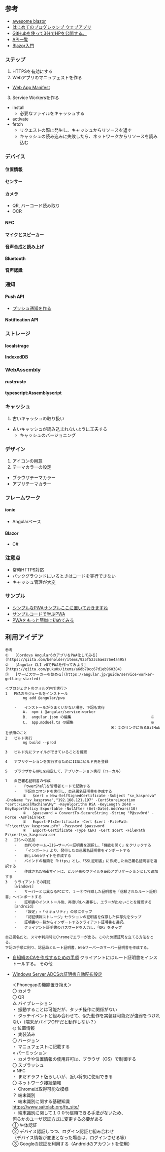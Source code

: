 ## 参考
* [awesome blazor](https://github.com/AdrienTorris/awesome-blazor)
* [はじめてのプログレッシブ ウェブアプリ](https://codelabs.developers.google.com/codelabs/your-first-pwapp-ja/#0)
* [GitHubを使って3分でHPを公開する。](https://qiita.com/budougumi0617/items/221bb946d1c90d6769e9)
* [API一覧](https://developers.google.com/web/updates/capabilities)
* [Blazor入門](https://mseeeen.msen.jp/asp-dotnet-core-blazor-install/)

### ステップ
1. HTTPSを有効にする
2. Webアプリのマニュフェストを作る
  * [Web App Manifest](https://developer.mozilla.org/en-US/docs/Web/Manifest)
3. Service Workersを作る
  * install
  	- 必要なファイルをキャッシュする
  * activate
  * fetch
  	- リクエストの際に発生し、キャッシュからリソースを返す
  	- キャッシュの読み込みに失敗したら、ネットワークからリソースを読み込む

### デバイス
#### 位置情報
#### センサー
#### カメラ
  * QR, バーコード読み取り
  * OCR
#### NFC
#### マイクとスピーカー
#### 音声合成と読み上げ
#### Bluetooth
#### 音声認識

### 通知
#### Push API
  * [プッシュ通知を作る](https://techblog.asahi-net.co.jp/entry/2018/06/15/162752)
#### Notification API

### ストレージ
#### localstrage
#### IndexedDB

### WebAssembly
#### rust:rustc
#### typescript:Assemblyscript

### キャッシュ
1. 古いキャッシュの取り扱い
  - 古いキャッシュが読み込まれないように工夫する
  	+ キャッシュのバージョニング

### デザイン
1. アイコンの用意
2. テーマカラーの設定
  - ブラウザテーマカラー
  - アプリテーマカラー

### フレームワーク
#### ionic
  * Angularベース
#### Blazor
  * C#

### 注意点
  * 常時HTTPS対応
  * バックグラウンドにいるときはコードを実行できない
  * キャッシュ管理が大変

### サンプル
  * [シンプルなPWAサンプルここに置いておきますね](https://qiita.com/kazaoki/items/e93b88556fcd05d28ddc)
  * [サンプルコードで学ぶPWA](https://qiita.com/radiocat/items/034904a094d07c389a4f)
  * [PWAをもっと簡単に初めてみる](https://qiita.com/poster-keisuke/items/6651140fa20c7aa18474)

## 利用アイデア
													
	参考												
	①	[Cordova Angular6のアプリをPWA化してみる](https://qiita.com/beholder/items/925f523c6ae276e4a495)											
	②	[Angular CLI v8でPWAを作ってみよう](https://qiita.com/puku0x/items/a6db78cc67d1eb960384)											
	③	[サービスワーカーを始める](https://angular.jp/guide/service-worker-getting-started)											
													
	＜プロジェクトのフォルダ内で実行＞												
	1	PWAのモジュールをインストール											
			ng add @angular/pwa										
													
		・	インストールがうまくいかない場合、下記も実行										
			A.	npm i @angular/service-worker									
			B.	angular.json の編集									※
			C.	app.moduel.ts の編集									※
													※：②のリンクにあるGitHubを参照のこと
	2	ビルド実行											
			ng build --prod										
													
	3	ビルド先にファイルができていることを確認											
													
	4	アプリケーションを実行するためにIISにビルド先を登録											
													
	5	ブラウザからURLを指定して、アプリケーション実行（ローカル）											
													
	1	自己署名証明書の作成											
		・	PowerShellを管理者モードで起動する										
		・	下記のコマンドを実行し、自己署名証明書を作成する										
			①	$cert = New-SelfSignedCertificate -Subject "sv_kasprova" -DnsName "sv_kasprova","192.168.121.197" -CertStoreLocation "cert:\LocalMachine\My" -KeyAlgorithm RSA -KeyLength 2048 -KeyExportPolicy Exportable -NotAfter (Get-Date).AddYears(10)
			②	$password = ConvertTo-SecureString -String "P@ssw0rd" -Force -AsPlainText									
			③	Export-PfxCertificate -Cert $cert -FilePath "F:\cert\sv_kasprova.pfx" -Password $password									
			④	Export-Certificate -Type CERT -Cert $cert -FilePath F:\cert\sv_kasprova.cer									
	2	IISへの追加											
		・	自PCのホーム→IIS→サーバー証明書を選択し、「機能を開く」をクリックする										
		・	「インポート」より、発行した自己署名証明書をインポートする										
		・	新しいWebサイトを作成する										
		・	バインドの種類を「https」とし、「SSL証明書」に作成した自己署名証明書を選択する										
		・	作成されたWebサイトに、ビルド先のファイルをWebアプリケーションとして追加する										
	3	クライアントでの確認											
		[windows]											
		・	サーバーとは異なるPCにて、１－④で作成した証明書を「信頼されたルート証明書」へインポートする										
		・	証明書のインストール後、再度URLへ遷移し、エラーが出ないことを確認する										
		[android]											
		・	「設定」→「セキュリティ」の順にタップ										
		・	「認証情報ストレージ」セクションの証明書を保存した保存先をタップ										
		・	証明書の一覧からインポートするクライアント証明書を選択。										
		・	クライアント証明書のパスワードを入力し、「OK」をタップ										

	自己署名だと、スマホ利用時にChromeでエラーが出る。このため認証局を立てる方法をとる。
	下記の手順に則り、認証局とルート証明書、Webサーバーのサーバー証明書を作成する。
* [自組織のCAを作成するための手順](https://www.ipentec.com/document/windows-windows-server-create-certification-authority-of-own-organization)
	クライアントにはルート証明書をインストールする。
	その他
* [Windows Server ADCSの証明書自動配布設定](https://mitomoha.hatenablog.com/entry/2019/08/14/001734)

	＜Phonegapの機能置き換え＞												
		〇	カメラ										
		〇	QR										
		△	バイブレーション										
			・	振動することは可能だが、タッチ操作に関係がない									
			・	タッチイベントと組み合わせて、似た動作を実装は可能だが強弱をつけれない（端末がバイブOFFだと動作しない？）									
		◎	位置情報										
			・	実装済み									
		〇	バージョン										
			・	マニュフェストに記載する									
		×	パーミッション										
			・	カメラや位置情報の使用許可は、ブラウザ（OS）で制御する									
		〇	スプラッシュ										
		×	NFC										
			・	まだドラフト版らしいが、近い将来に使用できる									
		〇	ネットワーク接続情報										
			・	Chromeは取得可能な模様									
		？	端末識別										
			・	端末識別に関する基礎知識									
				https://www.saitolab.org/fp_site/									
			・	端末識別に関して１００％信頼できる手法がないため、									
				何らかのユーザ認証方式に変更する必要がある									
				①	生体認証								
				②	デバイス認証しつつ、ログイン認証と組み合わせ								
					（デバイス情報が変更となった場合は、ログインさせる等）								
				③	Googleの認証を利用する（Androidのアカウントを使用）								
